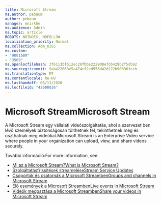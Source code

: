 ```yaml
---
title: Microsoft Stream
ms.author: pebaum
author: pebaum
manager: mnirkhe
ms.audience: Admin
ms.topic: article
ROBOTS: NOINDEX, NOFOLLOW
localization_priority: Normal
ms.collection: Adm_O365
ms.custom:
- "9001509"
- "3569"
ms.openlocfilehash: 3f6113bf512ec20fbbe2229d0efdb429b2f5db92
ms.sourcegitcommit: 9ab422063e5a474c92ed956d42d222b90336fecb
ms.translationtype: MT
ms.contentlocale: hu-HU
ms.lasthandoff: 03/11/2020
ms.locfileid: "42600026"
---
```

# <a name="microsoft-stream"></a><span data-ttu-id="d0f97-102">Microsoft Stream</span><span class="sxs-lookup"><span data-stu-id="d0f97-102">Microsoft Stream</span></span>

<span data-ttu-id="d0f97-103">A Microsoft Stream egy vállalati videószolgáltatás, ahol a szervezet ben lévő személyek biztonságosan tölthetnek fel, tekinthetnek meg és oszthatnak meg videókat.</span><span class="sxs-lookup"><span data-stu-id="d0f97-103">Microsoft Stream is an Enterprise Video service where people in your organization can upload, view, and share videos securely.</span></span> 

<span data-ttu-id="d0f97-104">További információ:</span><span class="sxs-lookup"><span data-stu-id="d0f97-104">For more information, see:</span></span>

- [<span data-ttu-id="d0f97-105">Mi az a Microsoft Stream?</span><span class="sxs-lookup"><span data-stu-id="d0f97-105">What is Microsoft Stream?</span></span>](https://docs.microsoft.com/stream/overview)
- [<span data-ttu-id="d0f97-106">Szolgáltatásfrissítések streamelése</span><span class="sxs-lookup"><span data-stu-id="d0f97-106">Stream Service Updates</span></span>](https://techcommunity.microsoft.com/t5/microsoft-stream-service-updates/bd-p/StreamAnnouncements)
- [<span data-ttu-id="d0f97-107">Csoportok és csatornák a Microsoft Streamben</span><span class="sxs-lookup"><span data-stu-id="d0f97-107">Groups and channels in Microsoft Stream</span></span>](https://docs.microsoft.com/stream/groups-channels-organization)
- [<span data-ttu-id="d0f97-108">Élő események a Microsoft Streamben</span><span class="sxs-lookup"><span data-stu-id="d0f97-108">Live events in Microsoft Stream</span></span>](https://docs.microsoft.com/stream/live-event-overview)
- [<span data-ttu-id="d0f97-109">Videók megosztása a Microsoft Streamben</span><span class="sxs-lookup"><span data-stu-id="d0f97-109">Share your videos in Microsoft Stream</span></span>](https://docs.microsoft.com/stream/portal-share-video)